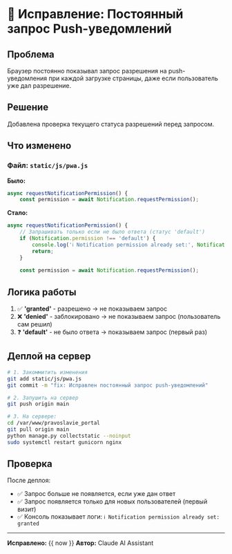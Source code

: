 # 🔔 Исправление: Постоянный запрос Push-уведомлений

## Проблема
Браузер постоянно показывал запрос разрешения на push-уведомления при каждой загрузке страницы, даже если пользователь уже дал разрешение.

## Решение
Добавлена проверка текущего статуса разрешений перед запросом.

## Что изменено

### Файл: `static/js/pwa.js`
**Было:**
```javascript
async requestNotificationPermission() {
    const permission = await Notification.requestPermission();
```

**Стало:**
```javascript
async requestNotificationPermission() {
    // Запрашивать только если не было ответа (статус 'default')
    if (Notification.permission !== 'default') {
        console.log('ℹ️ Notification permission already set:', Notification.permission);
        return;
    }
    
    const permission = await Notification.requestPermission();
```

## Логика работы
1. ✅ **'granted'** - разрешено → не показываем запрос
2. ❌ **'denied'** - заблокировано → не показываем запрос (пользователь сам решил)
3. ❓ **'default'** - не было ответа → показываем запрос (первый раз)

## Деплой на сервер

```bash
# 1. Закоммитить изменения
git add static/js/pwa.js
git commit -m "fix: Исправлен постоянный запрос push-уведомлений"

# 2. Запушить на сервер
git push origin main

# 3. На сервере:
cd /var/www/pravoslavie_portal
git pull origin main
python manage.py collectstatic --noinput
sudo systemctl restart gunicorn nginx
```

## Проверка
После деплоя:
- ✅ Запрос больше не появляется, если уже дан ответ
- ✅ Запрос появляется только для новых пользователей (первый визит)
- ✅ Консоль показывает логи: `ℹ️ Notification permission already set: granted`

---

**Исправлено:** {{ now }}
**Автор:** Claude AI Assistant
